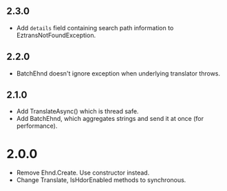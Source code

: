 ## 2.3.0
- Add `details` field containing search path information to EztransNotFoundException.

## 2.2.0
- BatchEhnd doesn't ignore exception when underlying translator throws.

## 2.1.0
- Add TranslateAsync() which is thread safe.
- Add BatchEhnd, which aggregates strings and send it at once (for performance).

# 2.0.0
- Remove Ehnd.Create. Use constructor instead.
- Change Translate, IsHdorEnabled methods to synchronous.